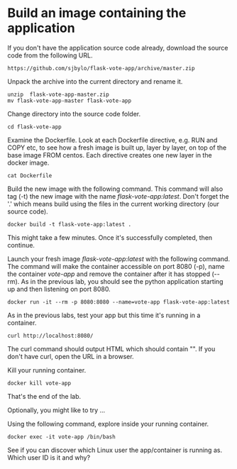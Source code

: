# Build an image containing the application

If you don't have the application source code already, download the source code from the following URL.

```
https://github.com/sjbylo/flask-vote-app/archive/master.zip
```

Unpack the archive into the current directory and rename it.

```
unzip  flask-vote-app-master.zip
mv flask-vote-app-master flask-vote-app
```

Change directory into the source code folder.

```
cd flask-vote-app
```

Examine the Dockerfile.
Look at each Dockerfile directive, e.g. RUN and COPY etc, to see how a fresh image is built up, layer by layer, on top of the base image FROM centos.  Each directive creates one new layer in the docker image. 

```
cat Dockerfile
```

Build the new image with the following command.
This command will also tag (-t) the new image with the name _flask-vote-app:latest_.
Don't forget the '.' which means build using the files in the current working directory (our source code). 

```
docker build -t flask-vote-app:latest .
```

This might take a few minutes. Once it's successfully completed, then continue. 

Launch your fresh image _flask-vote-app:latest_ with the following command. 
The command will make the container accessible on port 8080 (-p), name the container _vote-app_ and remove the container after it has stopped (--rm).   As in the previous lab, you should see the python application starting up and then listening on port 8080.

```
docker run -it --rm -p 8080:8080 --name=vote-app flask-vote-app:latest
```

As in the previous labs, test your app but this time it's running in a container.

```
curl http://localhost:8080/
```

The curl command should output HTML which should contain "<title>Favourite Linux distribution</title>". 
If you don't have curl, open the URL in a browser.

Kill your running container.

```
docker kill vote-app 
```

That's the end of the lab.  

Optionally, you might like to try ...

Using the following command, explore inside your running container.

```
docker exec -it vote-app /bin/bash
```

See if you can discover which Linux user the app/container is running as.  Which user ID is it and why? 

